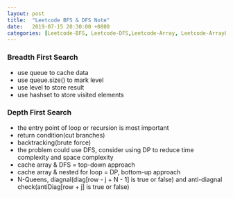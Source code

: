 ```yaml
---
layout: post
title:  "Leetcode BFS & DFS Note"
date:   2019-07-15 20:30:00 +0800
categories: [Leetcode-BFS, Leetcode-DFS,Leetcode-Array, Leetcode-ArrayList, Leetcode-LinkedList, Algorithm]
---
```

### Breadth First Search
- use queue to cache data
- use queue.size() to mark level
- use level to store result
- use hashset to store visited elements

### Depth First Search
- the entry point of loop or recursion is most important
- return condition(cut branches)
- backtracking(brute force)
- the problem could use DFS, consider using DP to reduce time complexity and space complexity
- cache array & DFS = top-down approach
- cache array & nested for loop = DP, bottom-up approach
- N-Queens, diagnal(diag[row - j + N - 1] is true or false) and anti-diagnal check(antiDiag[row + j] is true or false)